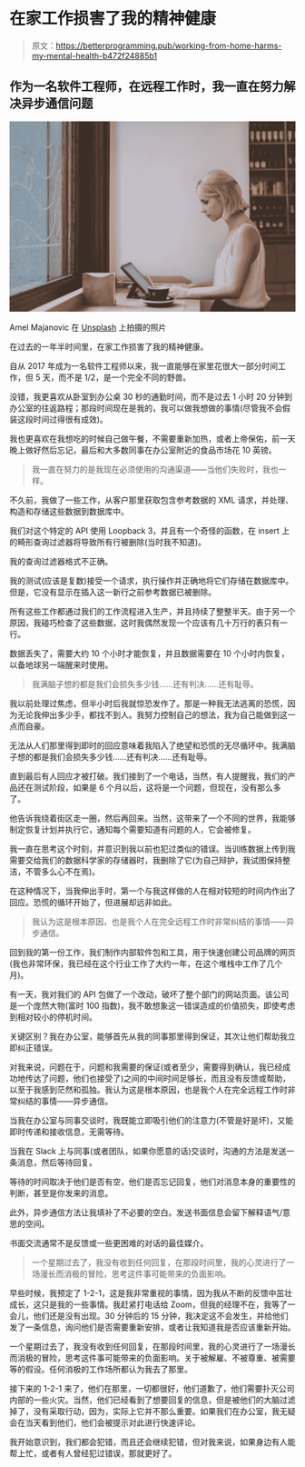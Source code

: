 # 在家工作损害了我的精神健康

> 原文：<https://betterprogramming.pub/working-from-home-harms-my-mental-health-b472f24885b1>

## 作为一名软件工程师，在远程工作时，我一直在努力解决异步通信问题

![](img/f39493fdd03d565783f80b84940e0c1a.png)

Amel Majanovic 在 [Unsplash](https://unsplash.com?utm_source=medium&utm_medium=referral) 上拍摄的照片

在过去的一年半时间里，在家工作损害了我的精神健康。

自从 2017 年成为一名软件工程师以来，我一直能够在家里花很大一部分时间工作，但 5 天，而不是 1/2，是一个完全不同的野兽。

没错，我更喜欢从卧室到办公桌 30 秒的通勤时间，而不是过去 1 小时 20 分钟到办公室的往返路程；那段时间现在是我的，我可以做我想做的事情(尽管我不会假装这段时间过得很有成效)。

我也更喜欢在我想吃的时候自己做午餐，不需要重新加热，或者上帝保佑，前一天晚上做好然后忘记，最后和大多数同事在办公室附近的食品市场花 10 英镑。

> 我一直在努力的是我现在必须使用的沟通渠道——当他们失败时，我也一样。

不久前，我做了一些工作，从客户那里获取包含参考数据的 XML 请求，并处理、构造和存储这些数据到数据库中。

我们对这个特定的 API 使用 Loopback 3，并且有一个奇怪的函数，在 insert 上的畸形查询过滤器将导致所有行被删除(当时我不知道)。

我的查询过滤器格式不正确。

我的测试(应该是复数)接受一个请求，执行操作并正确地将它们存储在数据库中。但是，它没有显示在插入这一新行之前参考数据已被删除。

所有这些工作都通过我们的工作流程进入生产，并且持续了整整半天。由于另一个原因，我碰巧检查了这些数据，这时我偶然发现一个应该有几十万行的表只有一行。

数据丢失了，需要大约 10 个小时才能恢复，并且数据需要在 10 个小时内恢复，以备地球另一端醒来时使用。

> 我满脑子想的都是我们会损失多少钱……还有判决……还有耻辱。

我以前处理过焦虑，但半小时后我就惊恐发作了。那是一种我无法逃离的恐慌，因为无论我伸出多少手，都找不到人。我努力控制自己的想法，我为自己能做到这一点而自豪。

无法从人们那里得到即时的回应意味着我陷入了绝望和恐慌的无尽循环中。我满脑子想的都是我们会损失多少钱……还有判决……还有耻辱。

直到最后有人回应才被打破。我们接到了一个电话，当然，有人提醒我，我们的产品还在测试阶段，如果是 6 个月以后，这将是一个问题，但现在，没有那么多了。

他告诉我绕着街区走一圈，然后再回来。当然，这带来了一个不同的世界，我能够制定恢复计划并执行它，通知每个需要知道有问题的人，它会被修复。

我一直在思考这个时刻，并意识到我以前也犯过类似的错误。当训练数据上传到我需要交给我们的数据科学家的存储器时，我删除了它(为自己辩护，我试图保持整洁，不管多么心不在焉)。

在这种情况下，当我伸出手时，第一个与我这样做的人在相对较短的时间内作出了回应。恐慌的循环开始了，但进展却远非如此。

> 我认为这是根本原因，也是我个人在完全远程工作时非常纠结的事情——异步通信。

回到我的第一份工作，我们制作内部软件包和工具，用于快速创建公司品牌的网页(我也非常环保，我已经在这个行业工作了大约一年，在这个堆栈中工作了几个月)。

有一天，我对我们的 API 包做了一个改动，破坏了整个部门的网站页面。该公司是一个庞然大物(富时 100 指数)，我不敢想象这一错误造成的价值损失，即使考虑到相对较小的停机时间。

关键区别？我在办公室，能够首先从我的同事那里得到保证，其次让他们帮助我立即纠正错误。

对我来说，问题在于，问题和我需要的保证(或者至少，需要得到确认，我已经成功地传达了问题，他们也接受了)之间的中间时间足够长，而且没有反馈或帮助，以至于我感到茫然和孤独。我认为这是根本原因，也是我个人在完全远程工作时非常纠结的事情——异步通信。

当我在办公室与同事交谈时，我既能立即吸引他们的注意力(不管是好是坏)，又能即时传递和接收信息，无需等待。

当我在 Slack 上与同事(或者团队，如果你愿意的话)交谈时，沟通的方法是发送一条消息，然后等待回复。

等待的时间取决于他们是否有空，他们是否忘记回复，他们对消息本身的重要性的判断，甚至是你发来的消息。

此外，异步通信方法让我填补了不必要的空白。发送书面信息会留下解释语气/意思的空间。

书面交流通常不是反馈或一些更困难的对话的最佳媒介。

> 一个星期过去了，我没有收到任何回复，在那段时间里，我的心灵进行了一场漫长而消极的冒险，思考这件事可能带来的负面影响。

早些时候，我预定了 1-2-1，这是我非常重视的事情，因为我从不断的反馈中茁壮成长，这只是我的一些事情。我赶紧打电话给 Zoom，但我的经理不在，我等了一会儿，他们还是没有出现。30 分钟后的 15 分钟，我决定这不会发生，并给他们发了一条信息，询问他们是否需要重新安排，或者让我知道我是否应该重新开始。

一个星期过去了，我没有收到任何回复，在那段时间里，我的心灵进行了一场漫长而消极的冒险，思考这件事可能带来的负面影响。关于被解雇、不被尊重、被需要等的假设。任何消极的工作场所都认为我去了那里。

接下来的 1-2-1 来了，他们在那里，一切都很好，他们道歉了，他们需要扑灭公司内部的一些火灾。当然，他们已经看到了想要回复的信息，但是被他们的大脑过滤掉了，没有采取行动，因为，实际上它并不那么重要。如果我们在办公室，我无疑会在当天看到他们，他们会被提示对此进行快速评论。

我开始意识到，我们都会犯错，而且还会继续犯错，但对我来说，如果身边有人能帮上忙，或者有人曾经犯过错误，那就更好了。